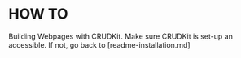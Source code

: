 # HOW TO
Building Webpages with CRUDKit.
Make sure CRUDKit is set-up an accessible. If not, go back to [readme-installation.md] 
